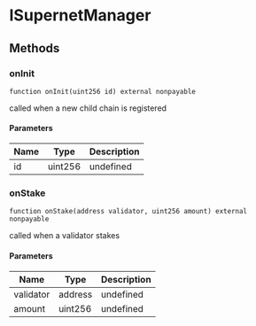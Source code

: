 # ISupernetManager









## Methods

### onInit

```solidity
function onInit(uint256 id) external nonpayable
```

called when a new child chain is registered



#### Parameters

| Name | Type | Description |
|---|---|---|
| id | uint256 | undefined |

### onStake

```solidity
function onStake(address validator, uint256 amount) external nonpayable
```

called when a validator stakes



#### Parameters

| Name | Type | Description |
|---|---|---|
| validator | address | undefined |
| amount | uint256 | undefined |




